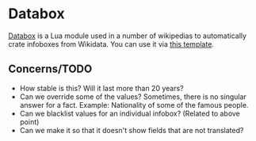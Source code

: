# Databox
[Databox](https://www.wikidata.org/wiki/Module:Databox) is a Lua module used in a number of wikipedias to automatically crate infoboxes from Wikidata. You can use it via [this template](https://ckb.wikipedia.org/wiki/%D8%AF%D8%A7%DA%95%DB%8E%DA%98%DB%95:Databox).

## Concerns/TODO
 - How stable is this? Will it last more than 20 years?
 - Can we override some of the values? Sometimes, there is no singular answer for a fact. Example: Nationality of some of the famous people.
 - Can we blacklist values for an individual infobox? (Related to above point)
 - Can we make it so that it doesn't show fields that are not translated?
